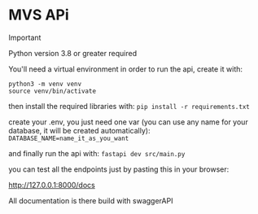 # MVS APi

> [!IMPORTANT]
> Python version 3.8 or greater required

You'll need a virtual environment in order to run the api, create it with:
```
python3 -m venv venv
source venv/bin/activate
```

then install the required libraries with:
`pip install -r requirements.txt`

create your .env, you just need one var (you can use any name for your database, it will be created automatically):
`DATABASE_NAME=name_it_as_you_want`

and finally run the api with:
`fastapi dev src/main.py`

you can test all the endpoints just by pasting this in your browser:

http://127.0.0.1:8000/docs

All documentation is there build with swaggerAPI